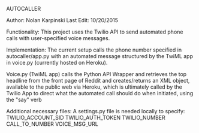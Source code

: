 AUTOCALLER

Author: Nolan Karpinski
Last Edit: 10/20/2015

Functionality: 
This project uses the Twilio API to send automated phone calls
with user-specified voice messages. 


Implementation:
The current setup calls the phone number specified in autocaller/app.py 
with an automated message structured by the TwiML app in voice.py 
(currently hosted on Heroku). 

Voice.py (TwiML app) calls the Python API Wrapper and retrieves the top 
headline from the front page of Reddit and creates/returns an XML object, 
available to the public web via Heroku, which is ultimately called by the 
Twilio App to direct what the automated call should do when initiated, using 
the "say" verb

Additional necessary files:
A settings.py file is needed locally to specify:
	TWILIO_ACCOUNT_SID
	TWILIO_AUTH_TOKEN 
	TWILIO_NUMBER
	CALL_TO_NUMBER 
	VOICE_MSG_URL

